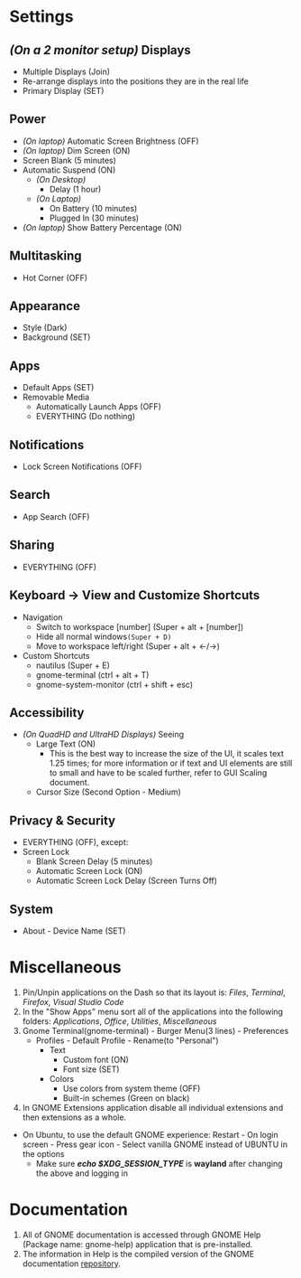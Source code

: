 # Settings
## *(On a 2 monitor setup)* Displays
* Multiple Displays (Join)
* Re-arrange displays into the positions they are in the real life
* Primary Display (SET)


## Power
* *(On laptop)* Automatic Screen Brightness (OFF)
* *(On laptop)* Dim Screen (ON)
* Screen Blank (5 minutes)
* Automatic Suspend (ON)
	* *(On Desktop)*
 		* Delay (1 hour) 
  	* *(On Laptop)*
 		* On Battery (10 minutes) 
		* Plugged In (30 minutes)
* *(On laptop)* Show Battery Percentage (ON)


## Multitasking
* Hot Corner (OFF)


## Appearance
* Style (Dark)
* Background (SET)


## Apps
* Default Apps (SET)
* Removable Media
	* Automatically Launch Apps (OFF) 
	* EVERYTHING (Do nothing)  


## Notifications
* Lock Screen Notifications (OFF)


## Search
* App Search (OFF)


## Sharing
* EVERYTHING (OFF)


## Keyboard -> View and Customize Shortcuts
* Navigation
	* Switch to workspace [number] (Super + alt + [number])
	* Hide all normal windows`(Super + D)`
	* Move to workspace left/right (Super + alt + <-/->)
* Custom Shortcuts
	* nautilus (Super + E)
	* gnome-terminal (ctrl + alt + T)
	* gnome-system-monitor (ctrl + shift + esc)  


## Accessibility
* *(On QuadHD and UltraHD Displays)* Seeing
	* Large Text (ON)
		* This is the best way to increase the size of the UI, it scales text 1.25 times; for more information or if text and UI elements are still to small and have to be scaled further, refer to GUI Scaling document. 
	* Cursor Size (Second Option - Medium)


## Privacy & Security
* EVERYTHING (OFF), except:
* Screen Lock
	* Blank Screen Delay (5 minutes)
	* Automatic Screen Lock (ON)
	* Automatic Screen Lock Delay (Screen Turns Off)    


## System
* About - Device Name (SET)



# Miscellaneous
1. Pin/Unpin applications on the Dash so that its layout is: *Files*, *Terminal*, *Firefox*, *Visual Studio Code*
2. In the "Show Apps" menu sort all of the applications into the following folders: *Applications*, *Office*, *Utilities*, *Miscellaneous*
3. Gnome Terminal(gnome-terminal) - Burger Menu(3 lines) - Preferences
	* Profiles - Default Profile - Rename(to "Personal")
		* Text
			* Custom font (ON)
			* Font size (SET) 
   		* Colors
			* Use colors from system theme (OFF)
			* Built-in schemes (Green on black)
4. In GNOME Extensions application disable all individual extensions and then extensions as a whole.
* On Ubuntu, to use the default GNOME experience: Restart - On login screen - Press gear icon - Select vanilla GNOME instead of UBUNTU in the options
	* Make sure ***echo $XDG_SESSION_TYPE*** is **wayland** after changing the above and logging in


# Documentation
1. All of GNOME documentation is accessed through GNOME Help (Package name: gnome-help) application that is pre-installed.
2. The information in Help is the compiled version of the GNOME documentation [repository](https://gitlab.gnome.org/GNOME/gnome-user-docs/).
